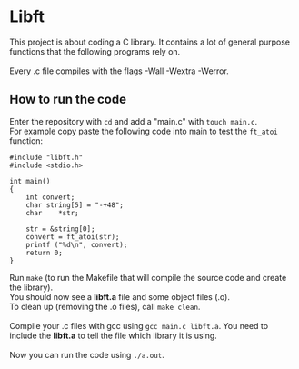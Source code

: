 # Libft
This project is about coding a C library. It contains a lot of general purpose functions that the following programs rely on. <br> <br>
Every .c file compiles with the flags -Wall -Wextra -Werror.

## How to run the code
Enter the repository with ```cd``` and add a "main.c" with ```touch main.c```.<br>
For example copy paste the following code into main to test the ```ft_atoi``` function:
```
#include "libft.h"
#include <stdio.h>

int main()
{
    int convert;
    char string[5] = "-+48";
    char    *str;

    str = &string[0];
    convert = ft_atoi(str);
    printf ("%d\n", convert);
    return 0;
}
```
Run ```make``` (to run the Makefile that will compile the source code and create the library).<br>
You should now see a **libft.a** file and some object files (.o).<br>
To clean up (removing the .o files), call ```make clean```.<br> <br>
Compile your .c files with gcc using ```gcc main.c libft.a```. You need to include the **libft.a** to tell the file which library it is using.<br><br>
Now you can run the code using ```./a.out```.<br><br>
